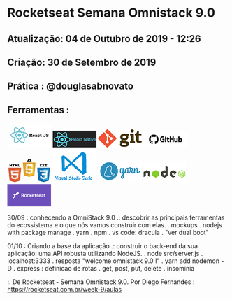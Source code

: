 # Rocketseat Semana Omnistack 9.0

## Atualização: 04 de Outubro de 2019 - 12:26
## Criação: 30 de Setembro de 2019
## Prática : @douglasabnovato

## Ferramentas : 

![ReactJS](/images/logo-reactjs.jpg)
![React Native](/images/logo-react-native.png)
![Git](/images/logo-git.png)
![Github](/images/logo-github.png)
![HTML/CSS/Javascript](/images/logo-html-css-js.jpeg)
![VSCode](/images/logo-VSCode.png)
![Yarn](/images/logo-yarn.png)
![Nodejs](/images/nodejs.png)
![Rocketseat](/images/logo-rocketseat.png)

30/09 : conhecendo a OmniStack 9.0
.: descobrir as principais ferramentas do ecossistema e o que nós vamos construir com elas.
. mockups
. nodejs with package manage
. yarn
. npm
. vs code: dracula
. "ver dual boot"

01/10 : Criando a base da aplicação
.: construir o back-end da sua aplicação: uma API robusta utilizando NodeJS.
. node src/server.js
. localhost:3333
. resposta "welcome omnistack 9.0 !"
. yarn add nodemon -D
. express : definicao de rotas
. get, post, put, delete
. insominia


:. De Rocketseat - Semana Omnistack 9.0.
Por Diego Fernandes : https://rocketseat.com.br/week-9/aulas